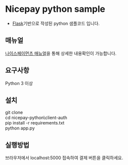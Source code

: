 # Nicepay python sample
- [Flask](https://flask.palletsprojects.com/en/2.0.x/)기반으로 작성된 python 샘플코드 입니다.

## 매뉴얼
[나이스페이먼츠 매뉴얼](https://github.com/nicepayments/nicepay-manual)을 통해 상세한 내용확인이 가능합니다.  

## 요구사항
Python 3 이상

## 설치
git clone  
cd nicepay-python\client-auth  
pip install -r requirements.txt  
python app.py  
 
## 실행방법
브라우저에서 localhost:5000 접속하여 결제 버튼을 클릭하세요.